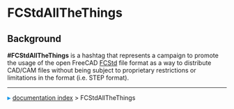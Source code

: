 # FCStdAllTheThings
## Background

**\#FCStdAllTheThings** is a hashtag that represents a campaign to promote the usage of the open FreeCAD [FCStd](FCStd.md) file format as a way to distribute CAD/CAM files without being subject to proprietary restrictions or limitations in the format (i.e. STEP format).



---
![](images/Right_arrow.png) [documentation index](../README.md) > FCStdAllTheThings

